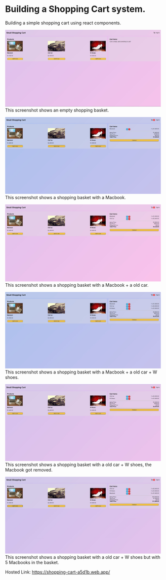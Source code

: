 # Building a Shopping Cart system.

Building a simple shopping cart using react components.

![Alt text](https://github.com/MafiaDon2011/shopping-cart/blob/main/screenshots/shopping-cart-empty.jpg "This screenshot shows empty shopping cart")
<br> This screenshot shows an empty shopping basket.

![Alt text](https://github.com/MafiaDon2011/shopping-cart/blob/main/screenshots/shopping-cart-macbook.jpg "This screenshot shows a shopping cart with a macbook")
<br> This screenshot shows a shopping basket with a Macbook.

![Alt text](https://github.com/MafiaDon2011/shopping-cart/blob/main/screenshots/shopping-cart-macbook%2Bold-car.jpg "This screenshot This screenshot shows a shopping cart with a macbook + old car")
<br> This screenshot shows a shopping basket with a Macbook + a old car.

![Alt text](https://github.com/MafiaDon2011/shopping-cart/blob/main/screenshots/shopping-cart-macbook%2Bold-car%2Bw-shoes.jpg "This screenshot This screenshot shows a shopping cart with a Macbook + old car + W shoes")
<br> This screenshot shows a shopping basket with a Macbook + a old car + W shoes.

![Alt text](https://github.com/MafiaDon2011/shopping-cart/blob/main/screenshots/shopping-cart-old-car%2Bw-shoes.jpg "This screenshot This screenshot shows a shopping cart with a old car + W shoes, the Macbook got removed")
<br> This screenshot shows a shopping basket with a old car + W shoes, the Macbook got removed.

![Alt text](https://github.com/MafiaDon2011/shopping-cart/blob/main/screenshots/shopping-cart-old-car%2Bw-shoes%2Bmacbookx5.jpg "This screenshot a old car + W shoes and 5 Macbooks in the basket")
<br> This screenshot shows a shopping basket with a old car + W shoes but with 5 Macbooks in the basket.

Hosted Link: https://shopping-cart-a5d1b.web.app/

